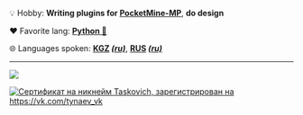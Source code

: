 💡 Hobby: **Writing plugins for [PocketMine-MP](https://github.com/pmmp/PocketMine-MP)**, **do design**

♥️ Favorite lang: **[Python 🐍](https://www.python.org/)**

🌐 Languages spoken: **[KGZ](https://en.wikipedia.org/wiki/Kyrgyz_language) *[(ru)](https://ru.wikipedia.org/wiki/%D0%9A%D0%B8%D1%80%D0%B3%D0%B8%D0%B7%D1%81%D0%BA%D0%B8%D0%B9_%D1%8F%D0%B7%D1%8B%D0%BA)***, **[RUS](https://en.m.wikipedia.org/wiki/Russian_language) *[(ru)](https://ru.wikipedia.org/wiki/%D0%A0%D1%83%D1%81%D1%81%D0%BA%D0%B8%D0%B9_%D1%8F%D0%B7%D1%8B%D0%BA)***
___

<a href="https://mynickname.com/id1806680">
  <img src="https://mynickname.com/forumt4/Taskovich.gif">
</a>

<a href="https://mynickname.com/id1806680"><img src="https://mynickname.com/img.php?id=1806680&sert=1" alt="Сертификат на никнейм Taskovich, зарегистрирован на https://vk.com/tynaev_vk" border="0" /></a><br />
